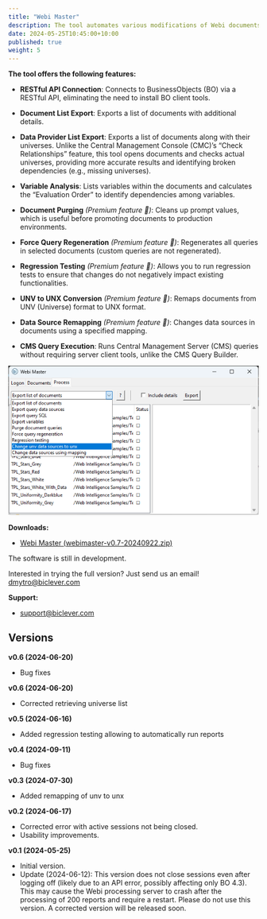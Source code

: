 ```yaml
---
title: "Webi Master"
description: The tool automates various modifications of Webi documents.
date: 2024-05-25T10:45:00+10:00
published: true
weight: 5
---
```


**The tool offers the following features:**

- **RESTful API Connection**: Connects to BusinessObjects (BO) via a RESTful API, eliminating the need to install BO client tools.
  
- **Document List Export**: Exports a list of documents with additional details.

- **Data Provider List Export**: Exports a list of documents along with their universes. Unlike the Central Management Console (CMC)’s “Check Relationships” feature, this tool opens documents and checks actual universes, providing more accurate results and identifying broken dependencies (e.g., missing universes).

- **Variable Analysis**: Lists variables within the documents and calculates the “Evaluation Order” to identify dependencies among variables.

- **Document Purging** *(Premium feature 🌟)*: Cleans up prompt values, which is useful before promoting documents to production environments.

- **Force Query Regeneration** *(Premium feature 🌟)*: Regenerates all queries in selected documents (custom queries are not regenerated).

- **Regression Testing** *(Premium feature 🌟)*: Allows you to run regression tests to ensure that changes do not negatively impact existing functionalities.

- **UNV to UNX Conversion** *(Premium feature 🌟)*: Remaps documents from UNV (Universe) format to UNX format.

- **Data Source Remapping** *(Premium feature 🌟)*: Changes data sources in documents using a specified mapping.

- **CMS Query Execution**: Runs Central Management Server (CMS) queries without requiring server client tools, unlike the CMS Query Builder.


![Webi Master 0.7](/images/pages/webimaster-01.png)

**Downloads:**
- [Webi Master (webimaster-v0.7-20240922.zip)](https://drive.google.com/uc?export=download&id=11_Znvo6NKx12eKKMjHZCjM6uwnTm5k9t)

The software is still in development.

Interested in trying the full version? Just send us an email! [dmytro@biclever.com](mailto:dmytro@biclever.com)

**Support:**
- [support@biclever.com](mailto:support@biclever.com)

## Versions

**v0.6 (2024-06-20)** 
- Bug fixes

**v0.6 (2024-06-20)** 
- Corrected retrieving universe list

**v0.5 (2024-06-16)**
- Added regression testing allowing to automatically run reports

**v0.4 (2024-09-11)**
- Bug fixes

**v0.3 (2024-07-30)**
- Added remapping of unv to unx

**v0.2 (2024-06-17)**
- Corrected error with active sessions not being closed.
- Usability improvements.

**v0.1 (2024-05-25)**
- Initial version.
- Update (2024-06-12): This version does not close sessions even after logging off (likely due to an API error, possibly affecting only BO 4.3). This may cause the Webi processing server to crash after the processing of 200 reports and require a restart. Please do not use this version. A corrected version will be released soon.